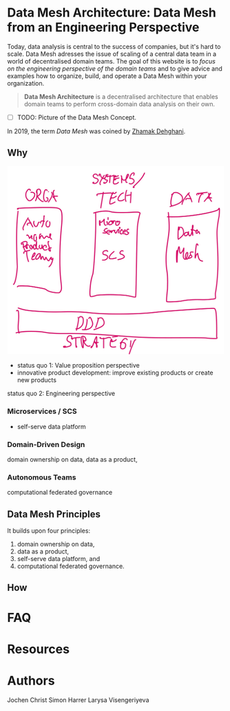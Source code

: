 # Data Mesh Architecture: Data Mesh from an Engineering Perspective

Today, data analysis is central to the success of companies, but it's hard to scale.
Data Mesh adresses the issue of scaling of a central data team in a world of decentralised domain teams.
The goal of this website is to *focus on the engineering perspective of the domain teams* and to give advice and examples how to organize, build, and operate a Data Mesh within your organization.

> **Data Mesh Architecture** is a decentralised architecture that enables domain teams to perform cross-domain data analysis on their own.

- [ ] TODO: Picture of the Data Mesh Concept.

In 2019, the term *Data Mesh* was coined by [Zhamak Dehghani](https://martinfowler.com/articles/data-monolith-to-mesh.html).

## Why

![](datamesh-overview.jpg)

- status quo 1: Value proposition perspective
 - innovative product development: improve existing products or create new products


status quo 2: Engineering perspective
### Microservices / SCS
- self-serve data platform
### Domain-Driven Design
 domain ownership on data, 
 data as a product, 
### Autonomous Teams 
 computational federated governance


## Data Mesh Principles
It builds upon four principles: 

 1. domain ownership on data, 
 1. data as a product, 
 1. self-serve data platform, and 
 1. computational federated governance.

## How


# FAQ

# Resources


# Authors
Jochen Christ
Simon Harrer
Larysa Visengeriyeva
